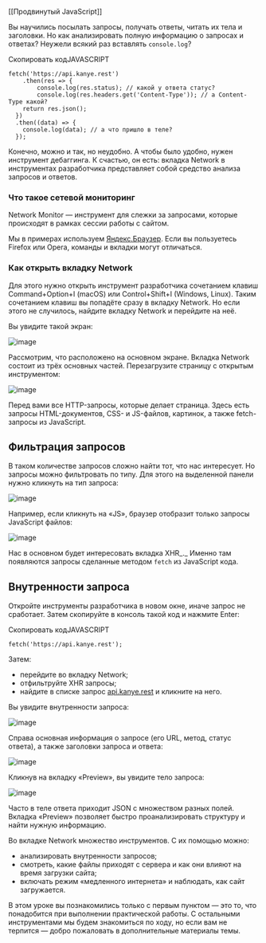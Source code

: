 [[Продвинутый JavaScript]]

Вы научились посылать запросы, получать ответы, читать их тела и заголовки. Но как анализировать полную информацию о запросах и ответах? Неужели всякий раз вставлять `console.log`?

Скопировать кодJAVASCRIPT

```
fetch('https://api.kanye.rest')
    .then(res => {
        console.log(res.status); // какой у ответа статус?
        console.log(res.headers.get('Content-Type')); // а Content-Type какой?
    return res.json();
  })
  .then((data) => {
    console.log(data); // а что пришло в теле?
  }); 
```

Конечно, можно и так, но неудобно. А чтобы было удобно, нужен инструмент дебаггинга. К счастью, он есть: вкладка Network в инструментах разработчика представляет собой средство анализа запросов и ответов.

### Что такое сетевой мониторинг

Network Monitor — инструмент для слежки за запросами, которые происходят в рамках сессии работы с сайтом.

Мы в примерах используем [Яндекс.Браузер](https://browser.yandex.ru/). Если вы пользуетесь Firefox или Opera, команды и вкладки могут отличаться.

### Как открыть вкладку Network

Для этого нужно открыть инструмент разработчика сочетанием клавиш Command+Option+I (macOS) или Control+Shift+I (Windows, Linux). Таким сочетанием клавиш вы попадёте сразу в вкладку Network. Но если этого не случилось, найдите вкладку Network и перейдите на неё.

Вы увидите такой экран:

![image](https://pictures.s3.yandex.net/resources/sprint_9-21_1592644531.png)

Рассмотрим, что расположено на основном экране. Вкладка Network состоит из трёх основных частей. Перезагрузите страницу с открытым инструментом:

![image](https://pictures.s3.yandex.net/resources/sprint_9-22_1592644589.png)

Перед вами все HTTP-запросы, которые делает страница. Здесь есть запросы HTML-документов, CSS- и JS-файлов, картинок, а также fetch-запросы из JavaScript.

## Фильтрация запросов

В таком количестве запросов сложно найти тот, что нас интересует. Но запросы можно фильтровать по типу. Для этого на выделенной панели нужно кликнуть на тип запроса:

![image](https://pictures.s3.yandex.net/resources/sprint_9-25_1592644609.png)

Например, если кликнуть на «JS», браузер отобразит только запросы JavaScript файлов:

![image](https://pictures.s3.yandex.net/resources/sprint_9-23_1592644627.png)

Нас в основном будет интересовать вкладка XHR_._ Именно там появляются запросы сделанные методом `fetch` из JavaScript кода.

## Внутренности запроса

Откройте инструменты разработчика в новом окне, иначе запрос не сработает. Затем скопируйте в консоль такой код и нажмите Enter:

Скопировать кодJAVASCRIPT

```
fetch('https://api.kanye.rest'); 
```

Затем:

-   перейдите во вкладку Network;
-   отфильтруйте XHR запросы;
-   найдите в списке запрос [api.kanye.rest](http://api.kanye.rest/) и кликните на него.

Вы увидите внутренности запроса:

![image](https://pictures.s3.yandex.net/resources/sprint_9-44_1592644653.png)

Справа основная информация о запросе (его URL, метод, статус ответа), а также заголовки запроса и ответа:

![image](https://pictures.s3.yandex.net/resources/sprint_9-43_1592644676.png)

Кликнув на вкладку «Preview», вы увидите тело запроса:

![image](https://pictures.s3.yandex.net/resources/sprint_9-42_1592644698.png)

Часто в теле ответа приходит JSON с множеством разных полей. Вкладка «Preview» позволяет быстро проанализировать структуру и найти нужную информацию.

Во вкладке Network множество инструментов. С их помощью можно:

-   анализировать внутренности запросов;
-   смотреть, какие файлы приходят с сервера и как они влияют на время загрузки сайта;
-   включать режим «медленного интернета» и наблюдать, как сайт загружается.

В этом уроке вы познакомились только с первым пунктом — это то, что понадобится при выполнении практической работы. С остальными инструментами мы будем знакомиться по ходу, но если вам не терпится — добро пожаловать в дополнительные материалы темы.